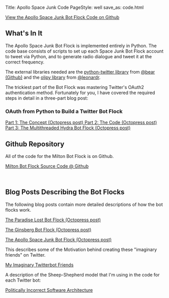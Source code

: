 Title: Apollo Space Junk Code
PageStyle: well
save_as: code.html

<a class="btn btn-primary btn-large" href="http://github.com/charlesreid1/apollospacejunk">View the Apollo Space Junk Bot Flock Code on Github</a>

## What's In It

The Apollo Space Junk Bot Flock is implemented entirely in Python.
The code base consists of scripts to set up each Space Junk
Bot Flock account to tweet via Python, and to generate radio 
dialogue and tweet it at the correct frequency.

The external libraries needed are the [python-twitter library](https://github.com/bear/python-twitter)
from [@bear (Github)](http://github.com/bear/)
and the [olipy library](http://github.com/leonardr/olipy) from [@leonardr](http://github.com/leonardr).

The trickiest part of the Bot Flock was mastering Twitter's
OAuth2 authentication method. Fortunately for you, I have
covered the required steps in detail in a three-part blog post:

### OAuth from Python to Build a Twitter Bot Flock

<a class="btn btn-primary btn-large" href="http://charlesreid1.github.io/blog/2014/05/21/oauth-from-python/">
Part 1: The Concept (Octopress post)
</a>

<a class="btn btn-primary btn-large" href="http://charlesreid1.github.io/blog/2014/05/22/oauth-from-python2/">
Part 2: The Code (Octopress post)
</a>

<a class="btn btn-primary btn-large" href="http://charlesreid1.github.io/blog/2014/05/23/oauth-from-python3/">
Part 3: The Multithreaded Hydra Bot Flock (Octopress post)
</a>

<br />

## Github Repository

All of the code for the Milton Bot Flock is on Github. 

<a class="btn btn-primary btn-large"  href="https://github.com/charlesreid1/milton">Milton Bot Flock Source Code @ Github</a>

<br />

## Blog Posts Describing the Bot Flocks

The following blog posts contain more detailed descriptions 
of how the bot flocks work.

<a class="btn btn-primary btn-large" href="http://charlesreid1.github.io/blog/2014/09/16/the-paradise-lost-bot-flock/">The Paradise Lost Bot Flock (Octopress post)</a>

<a class="btn btn-primary btn-large" href="http://charlesreid1.github.io/blog/2014/05/20/the-ginsberg-bot-flock/">The Ginsberg Bot Flock (Octopress post)</a>

<a class="btn btn-primary btn-large" href="http://charlesreid1.github.io/blog/2015/01/05/apollo11spacejunk/">The Apollo Space Junk Bot Flock (Octopress post)</a>

This describes some of the Motivation behind creating these 
"imaginary friends" on Twitter.

<a class="btn btn-primary btn-large" href="http://charlesreid1.github.io/blog/2014/05/09/imaginary-friends-my-flock-of-twitterbots/">My Imaginary Twitterbot Friends</a>

A description of the Sheep-Shepherd model that I'm using
in the code for each Twitter bot:

<a class="btn btn-primary btn-large" href="http://charlesmartinreid.com/wordpress/2014/05/politically-incorrect-software-architecture/">Politically Incorrect Software Architecture</a>


